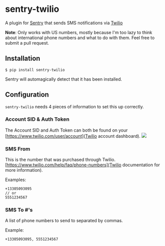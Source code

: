 # sentry-twilio
A plugin for [Sentry](https://www.getsentry.com/) that sends SMS notifications via [Twilio](http://www.twilio.com/)

**Note**: Only works with US numbers, mostly because I'm too lazy to think about international phone numbers and what to do with them. Feel free to submit a pull request.

## Installation
`$ pip install sentry-twilio`

Sentry will automagically detect that it has been installed.

## Configuration
`sentry-twilio` needs 4 pieces of information to set this up correctly.

### Account SID & Auth Token
The Account SID and Auth Token can both be found on your [https://www.twilio.com/user/account](Twilio account dashboard).
![](http://i.imgur.com/Km3cI.png)

### SMS From # 
This is the number that was purchased through Twilio. [https://www.twilio.com/help/faq/phone-numbers](Twilio documentation for more information).

Examples:
```
+13305093095
// or
5551234567
```

### SMS To #'s
A list of phone numbers to send to separated by commas.

Example:
```
+13305093095, 5551234567
```
